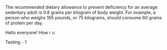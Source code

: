 The recommended dietary allowance to prevent deficiency for an average sedentary adult is 0.8 grams per kilogram of body weight. For example, a person who weighs 165 pounds, or 75 kilograms, should consume 60 grams of protein per day.


Hello everyone! How r u

Testing - 1